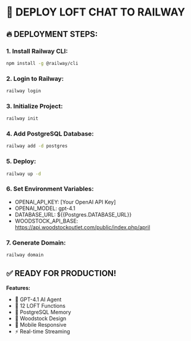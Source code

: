# 🚀 DEPLOY LOFT CHAT TO RAILWAY

## 🔥 **DEPLOYMENT STEPS:**

### 1. **Install Railway CLI:**
```bash
npm install -g @railway/cli
```

### 2. **Login to Railway:**
```bash
railway login
```

### 3. **Initialize Project:**
```bash
railway init
```

### 4. **Add PostgreSQL Database:**
```bash
railway add -d postgres
```

### 5. **Deploy:**
```bash
railway up -d
```

### 6. **Set Environment Variables:**
- OPENAI_API_KEY: [Your OpenAI API Key]
- OPENAI_MODEL: gpt-4.1
- DATABASE_URL: ${{Postgres.DATABASE_URL}}
- WOODSTOCK_API_BASE: https://api.woodstockoutlet.com/public/index.php/april

### 7. **Generate Domain:**
```bash
railway domain
```

## ✅ **READY FOR PRODUCTION!**

**Features:**
- 🤖 GPT-4.1 AI Agent
- 🛒 12 LOFT Functions
- 💾 PostgreSQL Memory
- 🎨 Woodstock Design
- 📱 Mobile Responsive
- ⚡ Real-time Streaming

